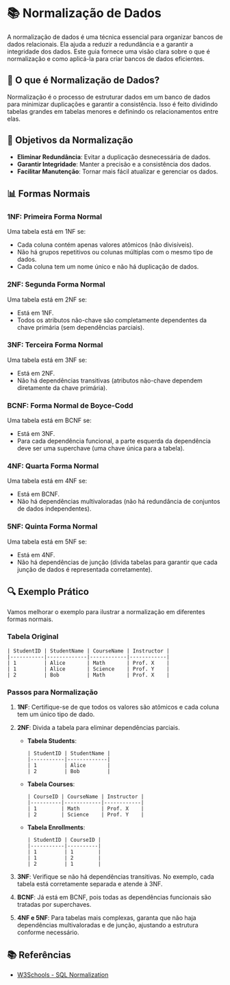 # 📚 Normalização de Dados

A normalização de dados é uma técnica essencial para organizar bancos de dados relacionais. Ela ajuda a reduzir a redundância e a garantir a integridade dos dados. Este guia fornece uma visão clara sobre o que é normalização e como aplicá-la para criar bancos de dados eficientes.

## 📝 O que é Normalização de Dados?

Normalização é o processo de estruturar dados em um banco de dados para minimizar duplicações e garantir a consistência. Isso é feito dividindo tabelas grandes em tabelas menores e definindo os relacionamentos entre elas.

## 🎯 Objetivos da Normalização

- **Eliminar Redundância**: Evitar a duplicação desnecessária de dados.
- **Garantir Integridade**: Manter a precisão e a consistência dos dados.
- **Facilitar Manutenção**: Tornar mais fácil atualizar e gerenciar os dados.

## 📊 Formas Normais

### 1NF: Primeira Forma Normal

Uma tabela está em 1NF se:
- Cada coluna contém apenas valores atômicos (não divisíveis).
- Não há grupos repetitivos ou colunas múltiplas com o mesmo tipo de dados.
- Cada coluna tem um nome único e não há duplicação de dados.

### 2NF: Segunda Forma Normal

Uma tabela está em 2NF se:
- Está em 1NF.
- Todos os atributos não-chave são completamente dependentes da chave primária (sem dependências parciais).

### 3NF: Terceira Forma Normal

Uma tabela está em 3NF se:
- Está em 2NF.
- Não há dependências transitivas (atributos não-chave dependem diretamente da chave primária).

### BCNF: Forma Normal de Boyce-Codd

Uma tabela está em BCNF se:
- Está em 3NF.
- Para cada dependência funcional, a parte esquerda da dependência deve ser uma superchave (uma chave única para a tabela).

### 4NF: Quarta Forma Normal

Uma tabela está em 4NF se:
- Está em BCNF.
- Não há dependências multivaloradas (não há redundância de conjuntos de dados independentes).

### 5NF: Quinta Forma Normal

Uma tabela está em 5NF se:
- Está em 4NF.
- Não há dependências de junção (divida tabelas para garantir que cada junção de dados é representada corretamente).

## 🔍 Exemplo Prático

Vamos melhorar o exemplo para ilustrar a normalização em diferentes formas normais.

### Tabela Original

```plaintext
| StudentID | StudentName | CourseName | Instructor |
|-----------|-------------|------------|------------|
| 1         | Alice       | Math       | Prof. X    |
| 1         | Alice       | Science    | Prof. Y    |
| 2         | Bob         | Math       | Prof. X    |
```

### Passos para Normalização

1. **1NF**: Certifique-se de que todos os valores são atômicos e cada coluna tem um único tipo de dado.

2. **2NF**: Divida a tabela para eliminar dependências parciais.

    - **Tabela Students**:
      ```plaintext
      | StudentID | StudentName |
      |-----------|-------------|
      | 1         | Alice       |
      | 2         | Bob         |
      ```

    - **Tabela Courses**:
      ```plaintext
      | CourseID | CourseName | Instructor |
      |----------|------------|------------|
      | 1        | Math       | Prof. X    |
      | 2        | Science    | Prof. Y    |
      ```

    - **Tabela Enrollments**:
      ```plaintext
      | StudentID | CourseID |
      |-----------|----------|
      | 1         | 1        |
      | 1         | 2        |
      | 2         | 1        |
      ```

3. **3NF**: Verifique se não há dependências transitivas. No exemplo, cada tabela está corretamente separada e atende à 3NF.

4. **BCNF**: Já está em BCNF, pois todas as dependências funcionais são tratadas por superchaves.

5. **4NF e 5NF**: Para tabelas mais complexas, garanta que não haja dependências multivaloradas e de junção, ajustando a estrutura conforme necessário.

## 📚 Referências

- [W3Schools - SQL Normalization](https://www.w3schools.com/sql/sql_normalization.asp)

